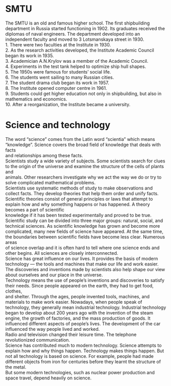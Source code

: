 # SMTU
The SMTU is an old and famous higher school. The first shipbuilding department in Russia started functioning in 1902. Its graduates received the diplomas of naval engineers. The department developed into an independent faculty and moved to 3 Lotsmanskaya street in 1930.   
1\. There were two faculties at the Institute in 1930.   
2\. As the research activities developed, the Institute Academic Council began its work in 1935.   
3\. Academician A.N.Krylov was a member of the Academic Council.   
4\. Experiments in the test tank helped to optimize ship hull shapes.   
5\. The 1950s were famous for students’ social life.   
6\. The students went sailing to many Russian cities.   
7\. The student drama club began its work in 1957.   
8\. The Institute opened computer centre in 1961.   
9\. Students could get higher education not only in shipbuilding, but also in mathematics and economics.   
10\. After a reorganization, the Institute became a university.

# Science and technology
The word “science” comes from the Latin word “scientia” which means “knowledge”. Science covers the broad field of knowledge that deals with facts   
and relationships among these facts.   
Scientists study a wide variety of subjects. Some scientists search for clues to the origin of the universe and examine the structure of the cells of plants and   
animals. Other researchers investigate why we act the way we do or try to solve complicated mathematical problems.   
Scientists use systematic methods of study to make observations and collect facts. They develop theories that help them order and unify facts. Scientific theories consist of general principles or laws that attempt to explain how and why something happens or has happened. A theory becomes a part of scientific   
knowledge if it has been tested experimentally and proved to be true.   
Scientific study can be divided into three major groups: natural, social, and technical sciences. As scientific knowledge has grown and become more   
complicated, many new fields of science have appeared. At the same time, the boundaries between scientific fields have become less clear. Numerous areas   
of science overlap and it is often hard to tell where one science ends and other begins. All sciences are closely interconnected.   
Science has great influence on our lives. It provides the basis of modern technology — the tools and machines that make our life and work easier.   
The discoveries and inventions made by scientists also help shape our view   
about ourselves and our place in the universe.   
Technology means the use of people’s inventions and discoveries to satisfy their needs. Since people appeared on the earth, they had to get food, clothes,   
and shelter. Through the ages, people invented tools, machines, and materials to make work easier. Nowadays, when people speak of technology, they generally mean industrial technology. Industrial technology began to develop about 200 years ago with the invention of the steam engine, the growth of factories, and the mass production of goods. It influenced different aspects of people’s lives. The development of the car influenced the way people lived and worked.   
Radio and television changed their leisure time. The telephone revolutionized communication.   
Science has contributed much to modern technology. Science attempts to explain how and why things happen. Technology makes things happen. But   
not all technology is based on science. For example, people had made different objects from iron for centuries before they learnt the structure of the metal.   
But some modern technologies, such as nuclear power production and space travel, depend heavily on science.